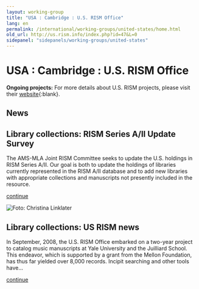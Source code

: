 ```yaml
---
layout: working-group
title: "USA : Cambridge : U.S. RISM Office"
lang: en
permalink: /international/working-groups/united-states/home.html
old_url: http://us.rism.info/index.php?id=47&L=0
sidepanel: "sidepanels/working-groups/united-states"
---
```


# USA : Cambridge : U.S. RISM Office

**Ongoing projects:** For more details about U.S. RISM projects, please visit their [website](https://library.harvard.edu/libraries/loeb-music){:blank}.





## News

## Library collections: RISM Series A/II Update Survey

The AMS-MLA Joint RISM Committee seeks to update the U.S. holdings in RISM Series A/II. Our goal is both to update the holdings of libraries currently represented in the RISM A/II database and to add new libraries with appropriate collections and manuscripts not presently included in the resource.

[continue](en/newsdetails/article/47/rism-series-aii-update-survey.html "RISM Series A/II Update Survey")

<!-- -->

 ![Foto: Christina Linklater](/uploads/_processed_/csm_US-TelemannSeite1_03_5afd17e10c.jpg)

## Library collections: US RISM news

In September, 2008, the U.S. RISM Office embarked on a two-year project to catalog music manuscripts at Yale University and the Juilliard School. This endeavor, which is supported by a grant from the Mellon Foundation, has thus far yielded over 8,000 records. Incipit searching and other tools have...

[continue](en/newsdetails/article/47/us-rism-news-1.html "US RISM news")

<!-- -->